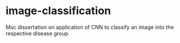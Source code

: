 # image-classification
Msc dissertation on application of CNN to classify an image into the respective disease group
